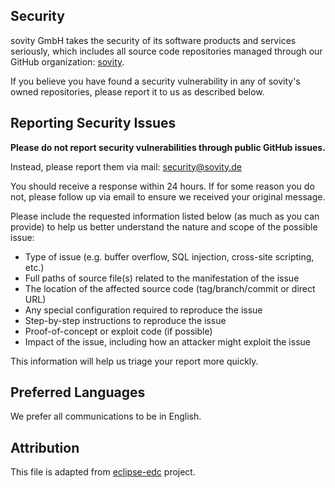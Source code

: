 ## Security

sovity GmbH takes the security of its software products and services seriously, which includes all source code repositories managed through our GitHub organization: [sovity](https://github.com/sovity).

If you believe you have found a security vulnerability in any of sovity's owned repositories, please report it to us as described below.

## Reporting Security Issues

**Please do not report security vulnerabilities through public GitHub issues.**

Instead, please report them via mail: [security@sovity.de](mailto:security@sovity.de)

You should receive a response within 24 hours. If for some reason you do not, please follow up via email to ensure we received your original message.

Please include the requested information listed below (as much as you can provide) to help us better understand the nature and scope of the possible issue:

* Type of issue (e.g. buffer overflow, SQL injection, cross-site scripting, etc.)
* Full paths of source file(s) related to the manifestation of the issue
* The location of the affected source code (tag/branch/commit or direct URL)
* Any special configuration required to reproduce the issue
* Step-by-step instructions to reproduce the issue
* Proof-of-concept or exploit code (if possible)
* Impact of the issue, including how an attacker might exploit the issue

This information will help us triage your report more quickly.

## Preferred Languages

We prefer all communications to be in English.

## Attribution

This file is adapted from [eclipse-edc](https://github.com/eclipse-edc/DataDashboard) project.
